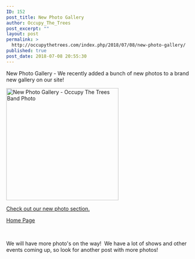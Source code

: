 ```yaml
---
ID: 152
post_title: New Photo Gallery
author: Occupy_The_Trees
post_excerpt: ""
layout: post
permalink: >
  http://occupythetrees.com/index.php/2018/07/08/new-photo-gallery/
published: true
post_date: 2018-07-08 20:55:30
---
```

New Photo Gallery - We recently added a bunch of new photos to a brand new gallery on our site!

<a href="https://occupythetrees.com/index.php/photo-gallery/"><img class="alignnone wp-image-236 size-medium" title="Occup The Trees Band Photo" src="https://occupythetrees.com/wp-content/uploads/2018/07/Photo-2017-07-05-23-29-42_0900-1-300x300.jpg" alt="New Photo Gallery - Occupy The Trees Band Photo" width="300" height="300" /></a>

<a href="https://occupythetrees.com/index.php/photo-gallery/">Check out our new photo section.</a>

<a href="https://occupythetrees.com/">Home Page</a>

&nbsp;

We will have more photo's on the way!  We have a lot of shows and other events coming up, so look for another post with more photos!

&nbsp;